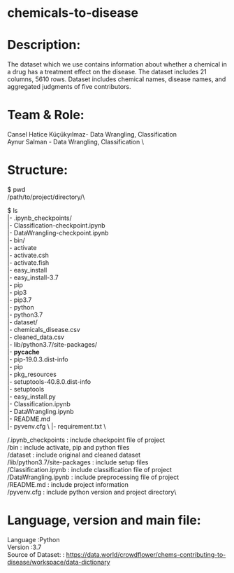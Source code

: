 # chemicals-to-disease
# Description: 
The dataset which we use contains information about whether a chemical in a drug has a treatment effect on the disease. The dataset includes 21 columns, 5610 rows.
Dataset includes chemical names, disease names, and aggregated judgments of five contributors.
# Team & Role: 
Cansel Hatice Küçükyılmaz- Data Wrangling, Classification \
Aynur Salman - Data Wrangling, Classification \
# Structure: 
$ pwd \
/path/to/project/directory/\

$ ls \
|- .ipynb_checkpoints/ \
   |- Classification-checkpoint.ipynb \
   |- DataWrangling-checkpoint.ipynb \
|- bin/   \
   |- activate \
	 |- activate.csh \
	 |- activate.fish \
	 |- easy_install \
	 |- easy_install-3.7 \
   |- pip \
   |- pip3 \
   |- pip3.7 \
   |- python \
   |- python3.7 \
|- dataset/  \
   |- chemicals_disease.csv  \
   |- cleaned_data.csv \
|- lib/python3.7/site-packages/ \
   |- __pycache__ \
   |- pip-19.0.3.dist-info \
   |- pip \
   |- pkg_resources \
   |- setuptools-40.8.0.dist-info \
   |- setuptools \
   |- easy_install.py \
|- Classification.ipynb \
|- DataWrangling.ipynb \
|- README.md \
|- pyvenv.cfg \ 
|- requirement.txt \

/.ipynb_checkpoints : include checkpoint file of project\
/bin : include activate, pip and python files\
/dataset : include original and cleaned dataset\
/lib/python3.7/site-packages : include setup files\
/Classification.ipynb : include classification file of project\
/DataWrangling.ipynb : include preprocessing file of project\
/README.md : include project information\
/pyvenv.cfg : include python version and project directory\
# Language, version and main file: 
Language :Python \
Version   :3.7 \
Source of Dataset: : https://data.world/crowdflower/chems-contributing-to-disease/workspace/data-dictionary
